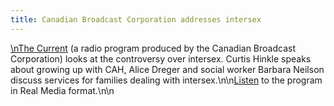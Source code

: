```yaml
---
title: Canadian Broadcast Corporation addresses intersex
---
```


<a href="http://www.cbc.ca/thecurrent/2004/200407/20040728.html" target="_blank">\nThe Current</a> (a radio program produced by the Canadian Broadcast Corporation) looks at the controversy over intersex. Curtis Hinkle speaks about growing up with <span class="caps">CAH</span>, Alice Dreger and social worker Barbara Neilson discuss services for families dealing with intersex.\n\n[Listen][1] to the program in Real Media format.\n\n

 [1]: http://media.cbc.ca:8080/ramgen/cbc.ca/thecurrent/media/200407/20040728thecurrent_sec2.rm